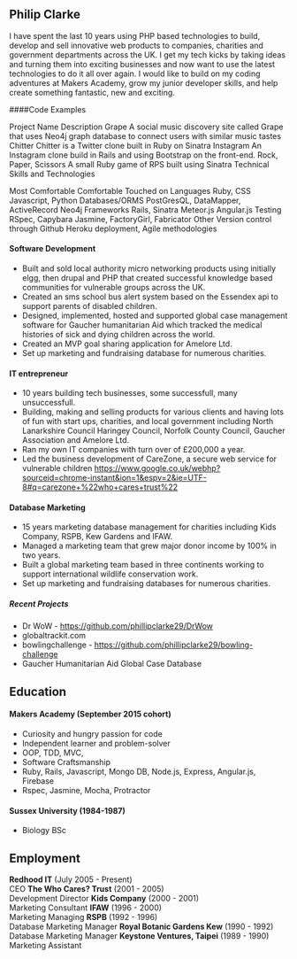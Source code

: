## Philip Clarke

I have spent the last 10 years using PHP based technologies to build, develop and sell innovative web products to companies, charities and government departments across the UK. I get my tech kicks by taking ideas and turning them into exciting businesses and now want to use the latest technologies to do it all over again.  I would like to build on my coding adventures at Makers Academy, grow my junior developer skills, and help create something fantastic, new and exciting.

####Code Examples

Project Name	Description
Grape	A social music discovery site called Grape that uses Neo4j graph database to connect users with similar music tastes
Chitter	Chitter is a Twitter clone built in Ruby on Sinatra
Instagram	An Instagram clone build in Rails and using Bootstrap on the front-end.
Rock, Paper, Scissors	A small Ruby game of RPS built using Sinatra
Technical Skills and Technologies

Most Comfortable	Comfortable	Touched on
Languages	Ruby, CSS	Javascript,	Python
Databases/ORMS	PostGresQL, DataMapper, ActiveRecord	Neo4j
Frameworks	Rails, Sinatra	Meteor.js	Angular.js
Testing	RSpec, Capybara	Jasmine, FactoryGirl, Fabricator
Other	Version control through Github	Heroku deployment, Agile methodologies


#### Software Development

- Built and sold local authority micro networking products using initially elgg, then drupal and PHP that created successful knowledge based communities for vulnerable groups across the UK.
- Created an sms school bus alert system based on the Essendex api to support parents of disabled children.
- Designed, implemented, hosted and supported global case management software for Gaucher humanitarian Aid which tracked the medical histories of sick and dying children across the world.
- Created an MVP goal sharing application for Amelore Ltd.
- Set up marketing and fundraising database for numerous charities.


#### IT entrepreneur

- 10 years building tech businesses, some successfull, many unsuccessfull.
- Building, making and selling products for various clients and having lots of fun with start ups, charities, and local government including North Lanarkshire Council Haringey Council, Norfolk County Council, Gaucher Association and Amelore Ltd.
- Ran my own IT companies with turn over of £200,000 a year.
- Led the business development of CareZone, a secure web service for vulnerable children https://www.google.co.uk/webhp?sourceid=chrome-instant&ion=1&espv=2&ie=UTF-8#q=carezone+%22who+cares+trust%22

#### Database Marketing

- 15 years marketing database management for charities including Kids Company, RSPB, Kew Gardens and IFAW.
- Managed a marketing team that grew major donor income by 100% in two years.
- Built a global marketing team based in three continents working to support international wildlife conservation work.
- Set up marketing and fundraising databases for numerous charities.

##### Recent Projects

- Dr WoW - https://github.com/phillipclarke29/DrWow
- globaltrackit.com
- bowlingchallenge - https://github.com/phillipclarke29/bowling-challenge
- Gaucher Humanitarian Aid Global Case Database

## Education

#### Makers Academy (September 2015 cohort)

- Curiosity and hungry passion for code
- Independent learner and problem-solver
- OOP, TDD, MVC,
- Software Craftsmanship
- Ruby, Rails, Javascript, Mongo DB, Node.js, Express, Angular.js, Firebase
- Rspec, Jasmine, Mocha, Protractor

#### Sussex University (1984-1987)

- Biology BSc

## Employment

**Redhood IT** (July 2005 - Present)    
CEO
**The Who Cares? Trust** (2001 - 2005)   
Development Director
**Kids Company** (2000 - 2001)   
Marketing Consultant
**IFAW** (1996 - 2000)   
Marketing Managing
**RSPB** (1992 - 1996)   
Database Marketing Manager
**Royal Botanic Gardens Kew** (1990 - 1992)   
Database Marketing Manager
**Keystone Ventures, Taipei** (1989 - 1990)   
Marketing Assistant
